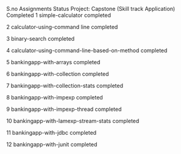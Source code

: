 S.no   Assignments	                                 Status                                              Project:
                                                                                                             Capstone (Skill track Application) Completed 
1	simple-calculator 	                        completed

2	calculator-using-command line          	        completed

3	binary-search 	                                completed

4	calculator-using-command-line-based-on-method	completed

5	bankingapp-with-arrays	                        completed

6	bankingapp-with-collection 	                completed

7	bankingapp-with-collection-stats 	        completed

8	bankingapp-with-impexp	                        completed

9	bankingapp-with-impexp-thread  	                completed

10	bankingapp-with-lamexp-stream-stats	        completed

11	bankingapp-with-jdbc	                        completed

12	bankingapp-with-junit  	                        completed
		
